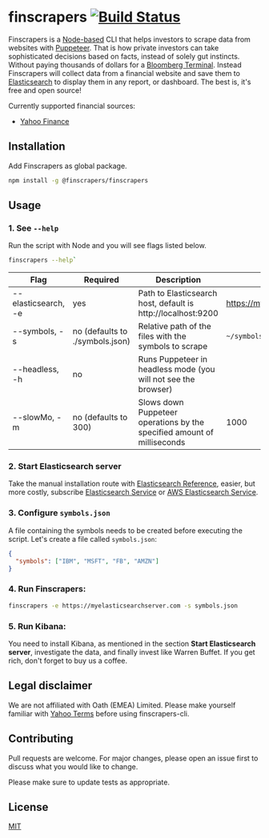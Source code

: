 # finscrapers [![Build Status](https://travis-ci.org/finscrapers/finscrapers.svg?branch=master)](https://travis-ci.org/finscrapers/finscrapers)

Finscrapers is a [Node-based](https://nodejs.org/) CLI that helps investors to scrape data from websites with [Puppeteer](https://pptr.dev). That is how private investors can take sophisticated decisions based on facts, instead of solely gut instincts. Without paying thousands of dollars for a [Bloomberg Terminal](https://en.wikipedia.org/wiki/Bloomberg_Terminal). Instead Finscrapers will collect data from a financial website and save them to [Elasticsearch](https://www.elastic.co/) to display them in any report, or dashboard. The best is, it's free and open source!

Currently supported financial sources:

- [Yahoo Finance](https://finance.yahoo.com)

## Installation

Add Finscrapers as global package.

```bash
npm install -g @finscrapers/finscrapers
```

## Usage

### 1. See `--help`

Run the script with Node and you will see flags listed below.

```bash
finscrapers --help`
```

| Flag                | Required                        | Description                                                             | Example                           |
| ------------------- | ------------------------------- | ----------------------------------------------------------------------- | --------------------------------- |
| --elasticsearch, -e | yes                             | Path to Elasticsearch host, default is http://localhost:9200            | https://myelasticsearchserver.com |
| --symbols, -s       | no (defaults to ./symbols.json) | Relative path of the files with the symbols to scrape                   | `~/symbols.json`                  |
| --headless, -h      | no                              | Runs Puppeteer in headless mode (you will not see the browser)          |                                   |
| --slowMo, -m        | no (defaults to 300)            | Slows down Puppeteer operations by the specified amount of milliseconds | 1000                              |

### 2. Start Elasticsearch server

Take the manual installation route with [Elasticsearch Reference](https://www.elastic.co/guide/en/elasticsearch/reference/current/index.html), easier, but more costly, subscribe [Elasticsearch Service](https://www.elastic.co/cloud) or [AWS Elasticsearch Service](https://aws.amazon.com/de/elasticsearch-service/).

### 3. Configure `symbols.json`

A file containing the symbols needs to be created before executing the script. Let's create a file called `symbols.json`:

```json
{
  "symbols": ["IBM", "MSFT", "FB", "AMZN"]
}
```

### 4. Run Finscrapers:

```bash
finscrapers -e https://myelasticsearchserver.com -s symbols.json
```

### 5. Run Kibana:

You need to install Kibana, as mentioned in the section **Start Elasticsearch server**, investigate the data, and finally invest like Warren Buffet. If you get rich, don't forget to buy us a coffee.

## Legal disclaimer

We are not affiliated with Oath (EMEA) Limited. Please make yourself familiar with [Yahoo Terms](https://policies.yahoo.com/us/en/yahoo/terms/index.htm) before using finscrapers-cli.

## Contributing

Pull requests are welcome. For major changes, please open an issue first to discuss what you would like to change.

Please make sure to update tests as appropriate.

## License

[MIT](https://choosealicense.com/licenses/mit/)
